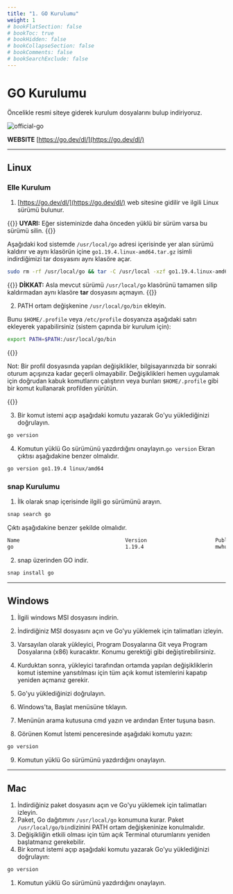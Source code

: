 ```yaml
---
title: "1. GO Kurulumu"
weight: 1
# bookFlatSection: false
# bookToc: true
# bookHidden: false
# bookCollapseSection: false
# bookComments: false
# bookSearchExclude: false
---
```


# GO Kurulumu

Öncelikle resmi siteye giderek kurulum dosyalarını bulup indiriyoruz.

![official-go](/img/official-go.png)

**WEBSITE**
[https://go.dev/dl/](https://go.dev/dl/)

----------

## Linux

### Elle Kurulum

1. [https://go.dev/dl/](https://go.dev/dl/) web sitesine gidilir ve ilgili Linux sürümü bulunur.

{{<hint warning>}}
**UYARI:** Eğer sisteminizde daha önceden yüklü bir sürüm varsa bu sürümü silin.
{{</hint>}}

Aşağıdaki kod sistemde `/usr/local/go` adresi içerisinde yer alan sürümü kaldırır ve aynı klasörün içine `go1.19.4.linux-amd64.tar.gz` isimli indirdiğimizi tar dosyasını aynı klasöre açar.

```bash
sudo rm -rf /usr/local/go && tar -C /usr/local -xzf go1.19.4.linux-amd64.tar.gz
```

{{<hint danger>}}
**DİKKAT:**
Asla mevcut sürümü  `/usr/local/go` klasörünü tamamen silip kaldırmadan aynı klasöre **tar** dosyasını açmayın.
{{</hint>}}

2. PATH ortam değişkenine `/usr/local/go/bin` ekleyin.

Bunu `$HOME/.profile` veya `/etc/profile` dosyanıza aşağıdaki satırı ekleyerek yapabilirsiniz (sistem çapında bir kurulum için):

```bash
export PATH=$PATH:/usr/local/go/bin
```

{{<hint warning>}}

Not: Bir profil dosyasında yapılan değişiklikler, bilgisayarınızda bir sonraki oturum açışınıza kadar geçerli olmayabilir. Değişiklikleri hemen uygulamak için doğrudan kabuk komutlarını çalıştırın veya bunları  `$HOME/.profile` gibi bir komut kullanarak profilden yürütün.

{{</hint>}}

3. Bir komut istemi açıp aşağıdaki komutu yazarak Go'yu yüklediğinizi doğrulayın.

```bash
go version
```

4. Komutun yüklü Go sürümünü yazdırdığını onaylayın.`go version` Ekran çıktısı aşağıdakine benzer olmalıdır.

```bash
go version go1.19.4 linux/amd64
```

### snap Kurulumu

1. İlk olarak snap içerisinde ilgili go sürümünü arayın.

```bash
snap search go
```

Çıktı aşağıdakine benzer şekilde olmalıdır.

```bash
Name                                  Version                      Publisher           Notes    Summary
go                                    1.19.4                       mwhudson            classic  Go programming language compiler, linker, stdlib
```

2. snap üzerinden GO  indir.

```bash
snap install go
```

----------

## Windows

1. İlgili windows MSI dosyasını indirin.

2. İndirdiğiniz MSI dosyasını açın ve Go'yu yüklemek için talimatları izleyin.
3. Varsayılan olarak yükleyici, Program Dosyalarına Git veya Program Dosyalarına (x86) kuracaktır. Konumu gerektiği gibi değiştirebilirsiniz.
4. Kurduktan sonra, yükleyici tarafından ortamda yapılan değişikliklerin komut istemine yansıtılması için tüm açık komut istemlerini kapatıp yeniden açmanız gerekir.
5. Go'yu yüklediğinizi doğrulayın.
6. Windows'ta, Başlat menüsüne tıklayın.
7. Menünün arama kutusuna cmd yazın ve ardından Enter tuşuna basın.
8. Görünen Komut İstemi penceresinde aşağıdaki komutu yazın:

```bash
go version
```

9. Komutun yüklü Go sürümünü yazdırdığını onaylayın.

----------

## Mac

1. İndirdiğiniz paket dosyasını açın ve Go'yu yüklemek için talimatları izleyin.
2. Paket, Go dağıtımını `/usr/local/go` konumuna kurar. Paket `/usr/local/go/bin`dizinini PATH ortam değişkeninize konulmalıdır.
3. Değişikliğin etkili olması için tüm açık Terminal oturumlarını yeniden başlatmanız gerekebilir.
4. Bir komut istemi açıp aşağıdaki komutu yazarak Go'yu yüklediğinizi doğrulayın:

```bash
go version
```

1. Komutun yüklü Go sürümünü yazdırdığını onaylayın.

